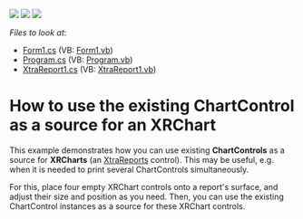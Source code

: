 <!-- default badges list -->
![](https://img.shields.io/endpoint?url=https://codecentral.devexpress.com/api/v1/VersionRange/128575920/12.2.4%2B)
[![](https://img.shields.io/badge/Open_in_DevExpress_Support_Center-FF7200?style=flat-square&logo=DevExpress&logoColor=white)](https://supportcenter.devexpress.com/ticket/details/E1165)
[![](https://img.shields.io/badge/📖_How_to_use_DevExpress_Examples-e9f6fc?style=flat-square)](https://docs.devexpress.com/GeneralInformation/403183)
<!-- default badges end -->
<!-- default file list -->
*Files to look at*:

* [Form1.cs](./CS/PrintingMultipleBarCharts/Form1.cs) (VB: [Form1.vb](./VB/PrintingMultipleBarCharts/Form1.vb))
* [Program.cs](./CS/PrintingMultipleBarCharts/Program.cs) (VB: [Program.vb](./VB/PrintingMultipleBarCharts/Program.vb))
* [XtraReport1.cs](./CS/PrintingMultipleBarCharts/XtraReport1.cs) (VB: [XtraReport1.vb](./VB/PrintingMultipleBarCharts/XtraReport1.vb))
<!-- default file list end -->
# How to use the existing ChartControl as a source for an XRChart


<p>This example demonstrates how you can use existing <strong>ChartControls</strong> as a source for <strong>XRCharts</strong> (an <a href="http://documentation.devexpress.com/#XtraReports/CustomDocument2162">XtraReports</a> control). This may be useful, e.g. when it is needed to print several ChartControls simultaneously.</p><p>For this, place four empty XRChart controls onto a report's surface, and adjust their size and position as you need. Then, you can use the existing ChartControl instances as a source for these XRChart controls.</p>

<br/>


